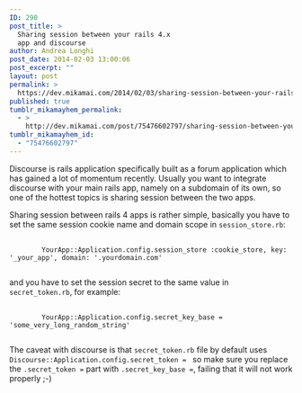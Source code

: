 ```yaml
---
ID: 290
post_title: >
  Sharing session between your rails 4.x
  app and discourse
author: Andrea Longhi
post_date: 2014-02-03 13:00:06
post_excerpt: ""
layout: post
permalink: >
  https://dev.mikamai.com/2014/02/03/sharing-session-between-your-rails-4x-app-and/
published: true
tumblr_mikamayhem_permalink:
  - >
    http://dev.mikamai.com/post/75476602797/sharing-session-between-your-rails-4x-app-and
tumblr_mikamayhem_id:
  - "75476602797"
---
```

<p>Discourse is rails application specifically built as a forum application which has gained a lot of momentum recently. Usually you want to integrate discourse with your main rails app, namely on a subdomain of its own, so one of the hottest topics is sharing session between the two apps.</p>
<p>Sharing session between rails 4 apps is rather simple, basically you have to set the same session cookie name and domain scope in <code>session_store.rb</code>:</p>
<pre>    <code>
        YourApp::Application.config.session_store :cookie_store, key: '_your_app', domain: '.yourdomain.com'
    </code>
</pre>
<p>and you have to set the session secret to the same value in <code>secret_token.rb</code>, for example:</p>
<pre>    <code>
        YourApp::Application.config.secret_key_base = 'some_very_long_random_string'
    </code>
</pre>
<p>The caveat with discourse is that <code>secret_token.rb</code> file by default uses <code>Discourse::Application.config.secret_token = </code> so make sure you replace the <code>.secret_token =</code> part with <code><span>.secret_key_base =</span></code>, failing that it will not work properly ;-)</p>